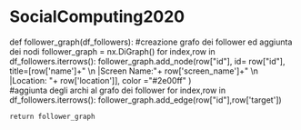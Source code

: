 # SocialComputing2020
def follower_graph(df_followers):
    #creazione grafo dei follower ed aggiunta dei nodi
    follower_graph = nx.DiGraph()
    for index,row in df_followers.iterrows():
            follower_graph.add_node(row["id"],
                           id= row["id"],
                           title=[row['name']+" \n |Screen Name:"+ row['screen_name']+" \n |Location: "+ row['location']],
                           color ="#2e00ff"
                           )            
    #aggiunta degli archi al grafo dei follower
    for index,row in df_followers.iterrows():
        follower_graph.add_edge(row["id"],row['target'])
        
    return follower_graph